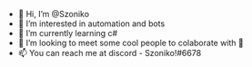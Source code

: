 - 👋 Hi, I’m @Szoniko
- 👀 I’m interested in automation and bots
- 🌱 I’m currently learning c#
- 💞️ I’m looking to meet some cool people to colaborate with 👀
- 📫 You can reach me at discord - Szoniko!#6678

<!---
Szoniko/Szoniko is a ✨ special ✨ repository because its `README.md` (this file) appears on your GitHub profile.
You can click the Preview link to take a look at your changes.

btw, i know this is a template im too lazy to make my own thing
--->
